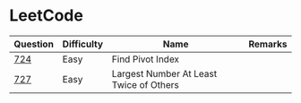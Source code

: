 # LeetCode

| Question                                                                               | Difficulty | Name                                    | Remarks |
| -------------------------------------------------------------------------------------- | ---------- | --------------------------------------- | ------- |
| [724](https://leetcode.com/problems/find-pivot-index/)                                 | Easy       | Find Pivot Index                        |         |
| [727](https://leetcode.com/problems/largest-number-at-least-twice-of-others/solution/) | Easy       | Largest Number At Least Twice of Others |         |
